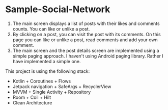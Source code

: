 # Sample-Social-Network
1. The main screen displays a list of posts with their likes and comments counts. You can like or unlike a post.
2. By clicking on a post, you can visit the post with its comments. On this page you can like or unlike a post, read comments and add your own comment.
3. The main screen and the post details screen are implemented using a simple paging approach. I haven't using Android paging library. Rather I have implemented a simple one.

This project is using the following stack:
- Kotlin + Coroutines + Flows
- Jetpack navigation + SafeArgs + RecyclerView
- MVVM + Single Activity + Repository
- Room + Coil + Hilt
- Clean Architecture
